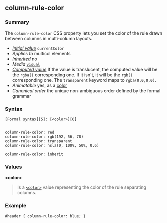 ## column-rule-color

### Summary

The `column-rule-color` CSS property lets you set the color of the rule drawn between columns in multi-column layouts.

* _[Initial value][0]_ `currentColor` 
* _Applies to_ multicol elements 
* _[Inherited][1]_ no 
* _Media_ [`visual`][2] 
* _[Computed value][3]_ If the value is translucent, the computed value will be the `rgba()` corresponding one. If it isn't, it will be the `rgb()` corresponding one. The `transparent` keyword maps to `rgba(0,0,0,0)`. 
* _Animatable_ yes, as a [color][4] 
* _Canonical order_ the unique non-ambiguous order defined by the formal grammar

### Syntax

    [Formal syntax][5]: [<color>][6]
    

    column-rule-color: red
    column-rule-color: rgb(192, 56, 78)
    column-rule-color: transparent
    column-rule-color: hsla(0, 100%, 50%, 0.6)
    
    column-rule-color: inherit
    

### Values

**<color\>**

> Is a [`<color>`][7] value representing the color of the rule separating columns.

### Example

    #header { column-rule-color: blue; }
    



[0]: https://developer.mozilla.org/en/docs/CSS/initial_value
[1]: https://developer.mozilla.org/en/docs/CSS/inheritance
[2]: https://developer.mozilla.org/en/docs/CSS/@media#Media_groups
[3]: https://developer.mozilla.org/en/docs/CSS/computed_value
[4]: https://developer.mozilla.org/en/docs/CSS/color_value#Interpolation "Values of the <color> CSS data type are interpolated on each of their red, green, blue components, each handled as a real, floating-point number. Note that interpolation of colors happens in the alpha-premultiplied sRGBA color space to prevent unexpected grey colors to appear."
[5]: https://developer.mozilla.org/en/docs/CSS/Value_definition_syntax "CSS/Value_definition_syntax"
[6]: https://developer.mozilla.org/en/docs/CSS/color
[7]: https://developer.mozilla.org/en/docs/Web/CSS/color_value